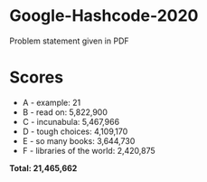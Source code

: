 # Google-Hashcode-2020
Problem statement given in PDF

# Scores
* A - example: 21
* B - read on: 5,822,900
* C - incunabula: 5,467,966
* D - tough choices: 4,109,170
* E - so many books: 3,644,730
* F - libraries of the world: 2,420,875 
  
**Total: 21,465,662**
